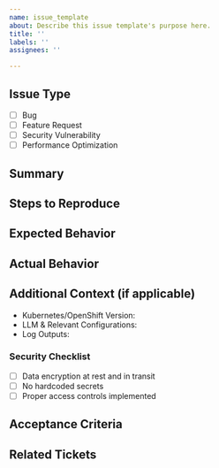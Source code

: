 ```yaml
---
name: issue_template
about: Describe this issue template's purpose here.
title: ''
labels: ''
assignees: ''

---
```


## Issue Type

- [ ] Bug
- [ ] Feature Request
- [ ] Security Vulnerability
- [ ] Performance Optimization

## Summary

<!-- Briefly describe the issue -->

## Steps to Reproduce

<!-- How can this issue be triggered? -->

## Expected Behavior

<!-- What should happen? -->

## Actual Behavior

<!-- What happens instead? -->

## Additional Context (if applicable)

- Kubernetes/OpenShift Version:
- LLM & Relevant Configurations:
- Log Outputs:

### Security Checklist

- [ ] Data encryption at rest and in transit
- [ ] No hardcoded secrets
- [ ] Proper access controls implemented

## Acceptance Criteria

<!-- List what needs to be done to consider this issue as resolved -->

## Related Tickets

<!-- Reference to other related GitHub Issues or PRs -->
